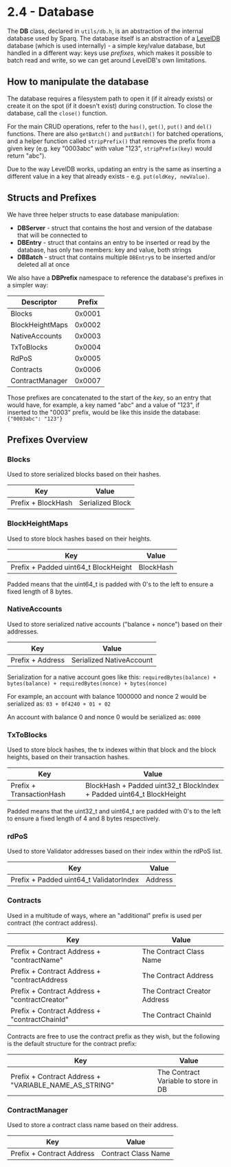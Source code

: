 # 2.4 - Database

The **DB** class, declared in `utils/db.h`, is an abstraction of the internal database used by Sparq. The database itself is an abstraction of a [LevelDB](https://github.com/google/leveldb) database (which is used internally) - a simple key/value database, but handled in a different way: keys use *prefixes*, which makes it possible to batch read and write, so we can get around LevelDB's own limitations.

## How to manipulate the database

The database requires a filesystem path to open it (if it already exists) or create it on the spot (if it doesn't exist) during construction. To close the database, call the `close()` function.

For the main CRUD operations, refer to the `has()`, `get()`, `put()` and `del()` functions. There are also `getBatch()` and `putBatch()` for batched operations, and a helper function called `stripPrefix()` that removes the prefix from a given key (e.g. key "0003abc" with value "123", `stripPrefix(key)` would return "abc").

Due to the way LevelDB works, updating an entry is the same as inserting a different value in a key that already exists - e.g. `put(oldKey, newValue)`.

## Structs and Prefixes

We have three helper structs to ease database manipulation:

* **DBServer** - struct that contains the host and version of the database that will be connected to
* **DBEntry** - struct that contains an entry to be inserted or read by the database, has only two members: key and value, both strings
* **DBBatch** - struct that contains multiple `DBEntry`s to be inserted and/or deleted all at once

We also have a **DBPrefix** namespace to reference the database's prefixes in a simpler way:

| Descriptor | Prefix |
| --- |--------|
| Blocks | 0x0001 |
| BlockHeightMaps | 0x0002 |
| NativeAccounts | 0x0003 |
| TxToBlocks | 0x0004 |
| RdPoS | 0x0005 |
| Contracts | 0x0006 |
| ContractManager | 0x0007 |

Those prefixes are concatenated to the start of the *key*, so an entry that would have, for example, a key named "abc" and a value of "123", if inserted to the "0003" prefix, would be like this inside the database: `{"0003abc": "123"}`

## Prefixes Overview

### Blocks

Used to store serialized blocks based on their hashes.

| Key | Value |
| --- | --- |
| Prefix + BlockHash | Serialized Block |

### BlockHeightMaps

Used to store block hashes based on their heights.

| Key                                   | Value |
|---------------------------------------| --- |
| Prefix + Padded uint64\_t BlockHeight | BlockHash |

Padded means that the uint64\_t is padded with 0's to the left to ensure a fixed length of 8 bytes.

### NativeAccounts

Used to store serialized native accounts ("balance + nonce") based on their addresses.

| Key | Value |
| --- | --- |
| Prefix + Address | Serialized NativeAccount |

Serialization for a native account goes like this: `requiredBytes(balance) + bytes(balance) + requiredBytes(nonce) + bytes(nonce)`

For example, an account with balance 1000000 and nonce 2 would be serialized as: `03 + 0f4240 + 01 + 02`

An account with balance 0 and nonce 0 would be serialized as: `0000`

### TxToBlocks

Used to store block hashes, the tx indexes within that block and the block heights, based on their transaction hashes.

| Key | Value                                                                  |
| --- |------------------------------------------------------------------------|
| Prefix + TransactionHash | BlockHash + Padded uint32\_t BlockIndex + Padded uint64\_t BlockHeight |

Padded means that the uint32\_t and uint64\_t are padded with 0's to the left to ensure a fixed length of 4 and 8 bytes respectively.

### rdPoS

Used to store Validator addresses based on their index within the rdPoS list.

| Key                                      | Value |
|------------------------------------------| --- |
| Prefix + Padded uint64\_t ValidatorIndex | Address |

### Contracts

Used in a multitude of ways, where an "additional" prefix is used per contract (the contract address).

| Key                                           | Value                        |
|-----------------------------------------------|------------------------------|
| Prefix + Contract Address + "contractName"    | The Contract Class Name      |
| Prefix + Contract Address + "contractAddress  | The Contract Address         |
| Prefix + Contract Address + "contractCreator" | The Contract Creator Address |
| Prefix + Contract Address + "contractChainId" | The Contract ChainId         |

Contracts are free to use the contract prefix as they wish, but the following is the default structure for the contract prefix:

| Key                                                      | Value                                |
|----------------------------------------------------------|--------------------------------------|
| Prefix + Contract Address + "VARIABLE\_NAME\_AS\_STRING" | The Contract Variable to store in DB |

### ContractManager

Used to store a contract class name based on their address.

| Key                                     | Value |
|-----------------------------------------| --- |
| Prefix + Contract Address | Contract Class Name |

